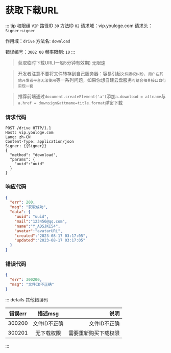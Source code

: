 # 获取下载URL
::: tip 权限组 `VIP` 路径ID `30` 方法ID `02`
请求域：vip.youloge.com 请求头：`Signer:signer`

作用域：`drive`  方法名: `download`

错误编号：`3002 00` 频率限制: `10` 
:::

> 获取临时下载URL(一般5分钟有效期) 无限速

> 开发者注意不要将文件转存到自己服务器：容易引起`文件版权纠纷`、`用户在其他开发者平台无法使用`等一系列问题，如果你想自建云盘服务`可结合相关接口自行实现一套`

> 推荐前端通过`document.createElement('a')`添加`a.download = attname`与`a.href = downsign&attname=title.format`弹窗下载

### 请求代码
``` http
POST /drive HTTP/1.1
Host: vip.youloge.com
Lang: zh-CN
Content-Type: application/json
Signer: {{Signer}}
{
  "method": "download",
  "params": {
    "uuid":"uuid"
  }
}
```
### 响应代码
``` json
{
  "err": 200,
  "msg": "获取成功",
  "data": {
    "uuid": "uuid",
    "mail":"123456@qq.com",
    "name":"Y_ADSJKI54",
    "avatar":"avatarURL",
    "created":"2023-08-17 03:17:05",
    "updated":"2023-08-17 03:17:05"
  }
}
```
### 错误代码
``` json
{
  "err": 300200,
  "msg": "文件ID不正确"
}
```

::: details 其他错误码

| 错误err        |      描述msg      |  说明 |
| ------------- | :-----------: | ----: |
| 300200      | 文件ID不正确 | 文件ID不正确 |
| 300201      | 无下载权限 | 需要重新购买下载权限 |
:::





